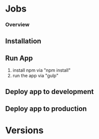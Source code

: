 # Jobs


### **Overview**


## Installation


## Run App
1. install npm via "npm install"
2. run the app via "gulp"



## Deploy app to development


## Deploy app to production


# Versions

